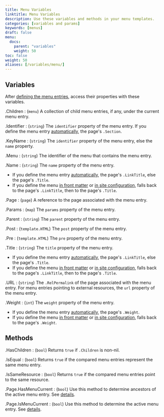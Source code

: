 ```yaml
---
title: Menu Variables
linktitle: Menu Variables
description: Use these variables and methods in your menu templates.
categories: [variables and params]
keywords: [menus]
draft: false
menu:
  docs:
    parent: "variables"
    weight: 50
toc: false
weight: 50
aliases: [/variables/menu/]
---
```


## Variables

After [defining the menu entries], access their properties with these variables.

.Children
: (`menu`) A collection of child menu entries, if any, under the current menu entry.

.Identifier
: (`string`) The `identifier` property of the menu entry. If you define the menu entry [automatically], the page's `.Section`.

.KeyName
: (`string`) The `identifier` property of the menu entry, else the `name` property.

.Menu
: (`string`) The identifier of the menu that contains the menu entry.

.Name
: (`string`) The `name` property of the menu entry.

- If you define the menu entry [automatically], the page's `.LinkTitle`, else the page's `.Title`.
- If you define the menu [in front matter] or [in site configuration], falls back to the page's `.LinkTitle`, then to the page's `.Title`.

.Page
: (`page`) A reference to the page associated with the menu entry.

<!-- This provides no value when rendering menu. Omitting to avoid confusion.
.PageRef
: (`string`) The `pageRef` property of the menu entry.
-->

.Params
: (`map`) The `params` property of the menu entry.

.Parent
: (`string`)  The `parent` property of the menu entry.

.Post
: (`template.HTML`) The `post` property of the menu entry.

.Pre
: (`template.HTML`) The `pre` property of the menu entry.

.Title
: (`string`) The `title` property of the menu entry.

- If you define the menu entry [automatically], the page's `.LinkTitle`, else the page's `.Title`.
- If you define the menu [in front matter] or [in site configuration], falls back to the page's `.LinkTitle`, then to the page's `.Title`.

.URL
: (`string`) The `.RelPermalink` of the page associated with the menu entry. For menu entries pointing to external resources, the `url` property of the menu entry.

.Weight
: (`int`) The `weight` property of the menu entry.

- If you define the menu entry [automatically], the page's `.Weight`.
- If you define the menu [in front matter] or [in site configuration], falls back to the page's `.Weight`.

## Methods

.HasChildren
: (`bool`) Returns `true` if `.Children` is non-nil.

.IsEqual
: (`bool`) Returns `true` if the compared menu entries represent the same menu entry.

.IsSameResource
: (`bool`) Returns `true` if the compared menu entries point to the same resource.

.Page.HasMenuCurrent
: (`bool`) Use this method to determine ancestors of the active menu entry. See [details](/functions/hasmenucurrent/).

.Page.IsMenuCurrent
: (`bool`) Use this method to determine the active menu entry. See [details](/functions/ismenucurrent/).

[automatically]: /content-management/menus/#define-automatically
[defining the menu entries]: /content-management/menus/#overview
[in front matter]: /content-management/menus/#define-in-front-matter
[in site configuration]: /content-management/menus/#define-in-site-configuration
